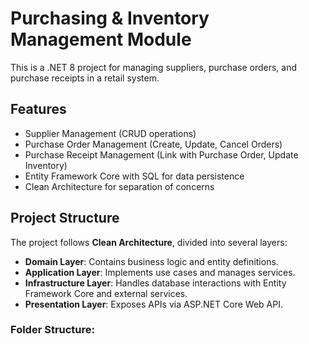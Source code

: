 # Purchasing & Inventory Management Module

This is a .NET 8 project for managing suppliers, purchase orders, and purchase receipts in a retail system.

## Features
- Supplier Management (CRUD operations)
- Purchase Order Management (Create, Update, Cancel Orders)
- Purchase Receipt Management (Link with Purchase Order, Update Inventory)
- Entity Framework Core with SQL for data persistence
- Clean Architecture for separation of concerns

## Project Structure
The project follows **Clean Architecture**, divided into several layers:
- **Domain Layer**: Contains business logic and entity definitions.
- **Application Layer**: Implements use cases and manages services.
- **Infrastructure Layer**: Handles database interactions with Entity Framework Core and external services.
- **Presentation Layer**: Exposes APIs via ASP.NET Core Web API.

### Folder Structure:
